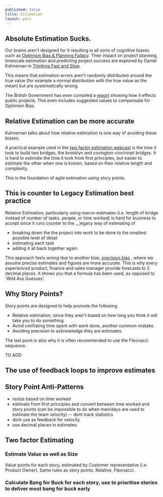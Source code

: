 ```yaml
---
published: false
title: Estimation
layout: post
---
```

## Absolute Estimation Sucks.

Our brains aren't designed for it resulting in all sorts of cognitive biases such as [Optimism Bias & Planning Fallacy](https://en.wikipedia.org/wiki/Optimism_bias#Policy.2C_planning.2C_and_management). Their impact on project planning, timescale estimation and predicting project success are explored by Daniel Kahneman in [Thinking Fast and Slow]( https://en.wikipedia.org/wiki/Thinking,_Fast_and_Slow).

This means that estimation errors aren't randomly distributed around the true value (for example a normal distribution with the true value as the mean) but are systematically wrong.

The British Government has even compiled a [report](https://www.gov.uk/government/uploads/system/uploads/attachment_data/file/191507/Optimism_bias.pdf) showing how it effects public projects. This even includes suggested values to compensate for Optimism Bias.

## Relative Estimation can be more accurate

Kahneman talks about how relative estimation is one way of avoiding these biases.

A practical example used in the [two factor estimation webcast](http://www.oreilly.com/pub/e/3592) is the time it took to build two bridges, the brooklyn and covington-cincinnati bridges. It is hard to estimate the time it took from first principles, but easier to estimate the other when one is known, based on their relative length and complexity.

This is the foundation of agile estimation using story points.

## This is counter to __Legacy__ Estimation best practice 

Relative Estimation, particularly using macro-estimates (i.e. length of bridge instead of number of tasks, people, or time worked) is hard for business to accept since it runs counter to the __legacy way of estimating of 
- breaking down the the project into work to be done to the smallest possible level of detail
- estimating each task
- adding it all back together again.

This approach feels wrong due to another bias, [precision bias](https://en.wikipedia.org/wiki/Precision_bias) , where we assume precise estimates and figures are more accurate. This is why every _experienced_ product, finance and sales manager provide forecasts to 2 decimal places. It shows you that a formula has been used, as opposed to 'Wild Ass Guesses'.

## Why Story Points?

Story points are designed to help promote the following
- Relative estimation, since they aren't based on how long you think it will take you to do something
- Avoid conflating time spent with work done, another common mistake. 
- Avoiding precision to acknowledge they are estimates.

The last point is also why it is often recommended to use the Fibonacci sequence.

TO ADD

## The use of feedback loops to improve estimates


## Story Point Anti-Patterns
- resize based on time worked
- estimate from first principles and convert between time worked and story points (can be impossible to do when man/days are used to estimate the team velocity)
-- dont track statistics 
- dont use as feedback for velocity
- use decimal places in estimates.

## Two factor Estimating

### Estimate Value as well as Size

Value points for each story, estimated by Customer representative (i.e. Product Owner). 
Same rules as story points. Relative, Fibonacci.

### Calculate Bang for Buck for each story, use to prioritise stories to deliver most bang for buck early


